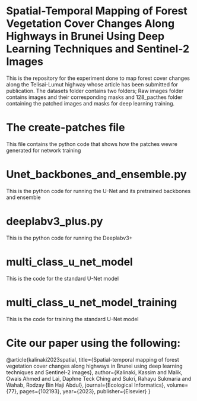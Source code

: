# Spatial-Temporal Mapping of Forest Vegetation Cover Changes Along Highways in Brunei Using Deep Learning Techniques and Sentinel-2 Images  
This is the repository for the experiment done to map forest cover changes along the Telisai-Lumut highway whose article has been submitted for publication.
The datasets folder contains two folders; Raw images folder contains images and their corresponding masks and 128_pacthes folder containing the patched images and masks for deep learning training.
# The create-patches file
This file contains the python code that shows how the patches wewre generated for network training
# Unet_backbones_and_ensemble.py
This is the python code for running the U-Net and its pretrained backbones and ensemble
# deeplabv3_plus.py
This is the python code for running the Deeplabv3+
# multi_class_u_net_model
This is the code for the standard U-Net model
# multi_class_u_net_model_training
This is the code for training the standard U-Net model


# Cite our paper using the following:
@article{kalinaki2023spatial,
  title={Spatial-temporal mapping of forest vegetation cover changes along highways in Brunei using deep learning techniques and Sentinel-2 images},
  author={Kalinaki, Kassim and Malik, Owais Ahmed and Lai, Daphne Teck Ching and Sukri, Rahayu Sukmaria and Wahab, Rodzay Bin Haji Abdul},
  journal={Ecological Informatics},
  volume={77},
  pages={102193},
  year={2023},
  publisher={Elsevier}
}
